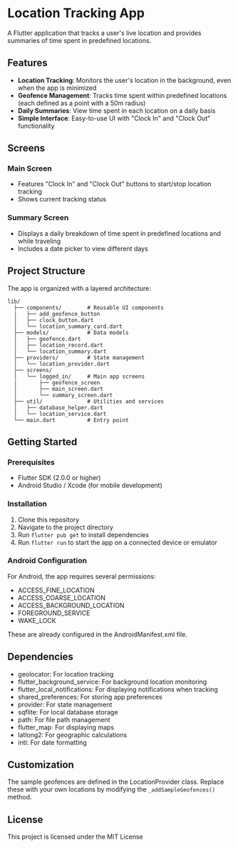 # Location Tracking App

A Flutter application that tracks a user's live location and provides summaries of time spent in predefined locations.

## Features

- **Location Tracking**: Monitors the user's location in the background, even when the app is minimized
- **Geofence Management**: Tracks time spent within predefined locations (each defined as a point with a 50m radius)
- **Daily Summaries**: View time spent in each location on a daily basis
- **Simple Interface**: Easy-to-use UI with "Clock In" and "Clock Out" functionality

## Screens

### Main Screen
- Features "Clock In" and "Clock Out" buttons to start/stop location tracking
- Shows current tracking status

### Summary Screen
- Displays a daily breakdown of time spent in predefined locations and while traveling
- Includes a date picker to view different days

## Project Structure

The app is organized with a layered architecture:

```
lib/
  ├── components/        # Reusable UI components
  |   ├── add_geofence_button
  │   ├── clock_button.dart
  │   └── location_summary_card.dart
  ├── models/            # Data models
  │   ├── geofence.dart
  │   ├── location_record.dart
  │   └── location_summary.dart
  ├── providers/         # State management
  │   └── location_provider.dart
  ├── screens/
  │   └── logged_in/     # Main app screens
  |       ├── geofence_screen
  │       ├── main_screen.dart
  │       └── summary_screen.dart
  ├── util/              # Utilities and services
  │   ├── database_helper.dart
  │   └── location_service.dart
  └── main.dart          # Entry point
```

## Getting Started

### Prerequisites

- Flutter SDK (2.0.0 or higher)
- Android Studio / Xcode (for mobile development)

### Installation

1. Clone this repository
2. Navigate to the project directory
3. Run `flutter pub get` to install dependencies
4. Run `flutter run` to start the app on a connected device or emulator

### Android Configuration

For Android, the app requires several permissions:
- ACCESS_FINE_LOCATION
- ACCESS_COARSE_LOCATION
- ACCESS_BACKGROUND_LOCATION
- FOREGROUND_SERVICE
- WAKE_LOCK

These are already configured in the AndroidManifest.xml file.

## Dependencies

- geolocator: For location tracking
- flutter_background_service: For background location monitoring
- flutter_local_notifications: For displaying notifications when tracking
- shared_preferences: For storing app preferences
- provider: For state management
- sqflite: For local database storage
- path: For file path management
- flutter_map: For displaying maps
- latlong2: For geographic calculations
- intl: For date formatting

## Customization

The sample geofences are defined in the LocationProvider class. Replace these with your own locations by modifying the `_addSampleGeofences()` method.

## License

This project is licensed under the MIT License
